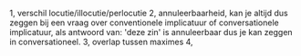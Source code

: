 1, verschil locutie/illocutie/perlocutie
2, annuleerbaarheid, kan je altijd dus zeggen bij een vraag over conventionele implicatuur of conversationele implicatuur, als antwoord van: 'deze zin' is annuleerbaar dus je kan zeggen in conversationeel.
3, overlap tussen maximes
4,
